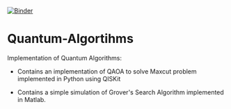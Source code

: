 [![Binder](https://mybinder.org/badge_logo.svg)](https://mybinder.org/v2/gh/vishal-ph/Quantum-Algorithms/master)


# Quantum-Algortihms
Implementation of Quantum Algorithms:

* Contains an implementation of QAOA to solve Maxcut problem implemented in Python using QISKit

* Contains a simple simulation of Grover's Search Algorithm implemented in Matlab. 

